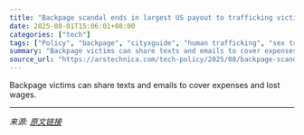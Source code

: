 ```yaml
---
title: "Backpage scandal ends in largest US payout to trafficking victims"
date: 2025-08-01T15:06:01+08:00
categories: ["tech"]
tags: ["Policy", "backpage", "cityxguide", "human trafficking", "sex trafficking"]
summary: "Backpage victims can share texts and emails to cover expenses and lost wages."
source_url: "https://arstechnica.com/tech-policy/2025/08/backpage-scandal-ends-in-largest-us-payout-to-trafficking-victims/"
---
```


Backpage victims can share texts and emails to cover expenses and lost wages.

---

*来源: [原文链接](https://arstechnica.com/tech-policy/2025/08/backpage-scandal-ends-in-largest-us-payout-to-trafficking-victims/)*
